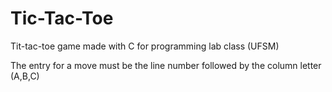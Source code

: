 # Tic-Tac-Toe
Tit-tac-toe game made with C for programming lab class (UFSM)

The entry for a move must be the line number followed by the column letter (A,B,C)
